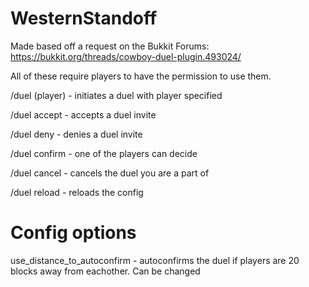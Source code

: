 # WesternStandoff
Made based off a request on the Bukkit Forums: https://bukkit.org/threads/cowboy-duel-plugin.493024/

All of these require players to have the permission to use them.

/duel (player) - initiates a duel with player specified

/duel accept - accepts a duel invite

/duel deny - denies a duel invite

/duel confirm - one of the players can decide

/duel cancel - cancels the duel you are a part of

/duel reload - reloads the config

# Config options

use_distance_to_autoconfirm - autoconfirms the duel if players are 20 blocks away from eachother. Can be changed
